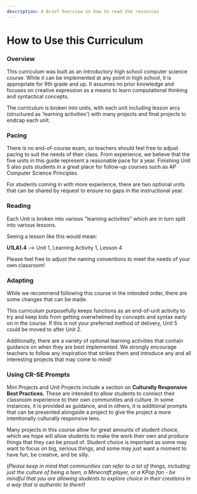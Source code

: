 ```yaml
---
description: A Brief Overview on how to read the resources
---
```


# How to Use this Curriculum

### Overview

This curriculum was built as an introductory high school computer science course. While it can be implemented at any point in high school, it is appropriate for 9th grade and up. It assumes no prior knowledge and focuses on creative expression as a means to learn computational thinking and syntactical concepts.

The curriculum is broken into units, with each unit including lesson arcs (structured as 'learning activities') with many projects and final projects to endcap each unit.

### Pacing

There is no end-of-course exam, so teachers should feel free to adjust pacing to suit the needs of their class. From experience, we believe that the five units in this guide represent a reasonable pace for a year. Finishing Unit 5 also puts students in a great place for follow-up courses such as AP Computer Science Principles.

For students coming in with more experience, there are two optional units that can be shared by request to ensure no gaps in the instructional year.

### Reading

Each Unit is broken into various "learning activities" which are in turn split into various lessons.

Seeing a lesson like this would mean:

**U1LA1.4** --> Unit 1, Learning Activity 1, Lesson 4

Please feel free to adjust the naming conventions to meet the needs of your own classroom!

### Adapting

While we recommend following this course in the intended order, there are some changes that can be made.

This curriculum purposefully keeps functions as an end-of-unit activity to try and keep kids from getting overwhelmed by concepts and syntax early on in the course. If this is not your preferred method of delivery, Unit 5 could be moved to after Unit 2.

Additionally, there are a variety of optional learning activities that contain guidance on when they are best implemented. We strongly encourage teachers to follow any inspiration that strikes them and introduce any and all interesting projects that may come to mind!

### Using CR-SE Prompts

Mini Projects and Unit Projects include a section on **Culturally Responsive Best Practices.** These are intended to allow students to connect their classroom experience to their own communities and culture. In some instances, it is provided as guidance, and in others, it is additional prompts that can be presented alongside a project to give the project a more intentionally culturally responsive lens.

Many projects in this course allow for great amounts of student choice, which we hope will allow students to make the work their own and produce things that they can be proud of. Student choice is important as some may want to focus on big, serious things, and some may just want a moment to have fun, be creative, and be silly.

(_Please keep in mind that communities can refer to a lot of things, including just the culture of being a teen, a Minecraft player, or a KPop fan - be mindful that you are allowing students to explore choice in their creations in a way that is authentic to them!)_
